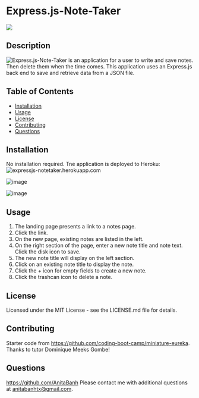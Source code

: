 # Express.js-Note-Taker
  ![](https://img.shields.io/badge/license-MIT-green)
  ## Description
  ![Express.js-Note-Taker](https://expressjs-notetaker.herokuapp.com) is an application for a user to write and save notes. Then delete them when the time comes.
  This application uses an Express.js back end to save and retrieve data from a JSON file.

  ## Table of Contents 

  - [Installation](#installation)
  - [Usage](#usage)
  - [License](#license)
  - [Contributing](#contributing)
  - [Questions](#questions)

  ## Installation
  No installation required. Tne application is deployed to Heroku: ![expressjs-notetaker.herokuapp.com](https://expressjs-notetaker.herokuapp.com)  
  
  ![image](https://user-images.githubusercontent.com/120350675/217361475-046b0dc6-5e69-4278-abf0-f6886bcc9b11.png)

  ![image](https://user-images.githubusercontent.com/120350675/217361420-69af732e-ca87-41ec-b3ff-2d7eb34c227a.png)

  ## Usage
  1) The landing page presents a link to a notes page.
  2) Click the link.
  3) On the new page, existing notes are listed in the left. 
  4) On the right section of the page, enter a new note title and note text. Click the disk icon to save.
  5) The new note title will display on the left section.
  6) Click on an existing note title to display the note.
  7) Click the + icon for empty fields to create a new note.
  8) Click the trashcan icon to delete a note.
  
  ## License
 Licensed under the MIT License - see the LICENSE.md file for details.  
 
  ## Contributing
  Starter code from https://github.com/coding-boot-camp/miniature-eureka.  
  Thanks to tutor Dominique Meeks Gombe!

  ## Questions
  <https://github.com/AnitaBanh>
  Please contact me with additional questions at anitabanhtx@gmail.com.
  
